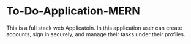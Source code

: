 # To-Do-Application-MERN
This is a full stack web Applicatoin.
In this application user can create accounts, sign in securely, and manage their tasks under their profiles.
